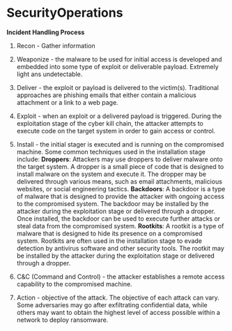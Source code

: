 # SecurityOperations

**Incident Handling Process**
1. Recon - Gather information  

2. Weaponize -  the malware to be used for initial access is developed and embedded into some type of exploit or deliverable payload. Extremely light ans undetectable.

3. Deliver - the exploit or payload is delivered to the victim(s). Traditional approaches are phishing emails that either contain a malicious attachment or a link to a web page.

4. Exploit -  when an exploit or a delivered payload is triggered. During the exploitation stage of the cyber kill chain, the attacker attempts to execute code on the target system in order to gain access or control.

5. Install - the initial stager is executed and is running on the compromised machine. Some common techniques used in the installation stage include: **Droppers**: Attackers may use droppers to deliver malware onto the target system. A dropper is a small piece of code that is designed to install malware on the system and execute it. The dropper may be delivered through various means, such as email attachments, malicious websites, or social engineering tactics. **Backdoors**: A backdoor is a type of malware that is designed to provide the attacker with ongoing access to the compromised system. The backdoor may be installed by the attacker during the exploitation stage or delivered through a dropper. Once installed, the backdoor can be used to execute further attacks or steal data from the compromised system. **Rootkits**: A rootkit is a type of malware that is designed to hide its presence on a compromised system. Rootkits are often used in the installation stage to evade detection by antivirus software and other security tools. The rootkit may be installed by the attacker during the exploitation stage or delivered through a dropper.


6. C&C (Command and Control) - the attacker establishes a remote access capability to the compromised machine.
7. Action - objective of the attack. The objective of each attack can vary. Some adversaries may go after exfiltrating confidential data, while others may want to obtain the highest level of access possible within a network to deploy ransomware.

